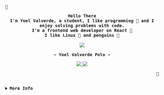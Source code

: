 <div align="center">
<p align="left">
  <samp></samp>
</p>

<p align="center">
  <samp>
    <b>
      Hello There
      <br />
      I'm Yoel Valverde, a student, I like programming  and I enjoy solving problems with code.
      <br />
      I'm a frontend web developer on React 
      <br />
      I like Linux  and penguins 
    </br>
    <br />
    <image src="https://readme-typing-svg.herokuapp.com?font=Iosevka&size=16&color=6791c9&center=true&width=410&height=45&lines=I+like+to+find+the+solution+to+a+problem.">
    <br /><br />
    <b>
      ~ Yoel Valverde Polo ~
    </b>
    <div align="center">
      <a href="https://instagram.com/yoelvp73">
        <img src="https://img.shields.io/badge/Instagram-%23E4405F.svg?logo=Instagram&logoColor=white" />
      </a>
      <a href="https://linkedin.com/in/yoelvalverdepolo">
        <img src="https://img.shields.io/badge/LinkedIn-%230077B5.svg?logo=linkedin&logoColor=white" />
      </a>
    </div>
  </samp>
</p>
<p align="right">
  <samp></samp>
</p>
</div>
<br>

<!-- More info -->
<details>
<summary>
  <samp>
    <b>More Info</b>
  </samp>
</summary>

<br />

<b>
  <h4>
    Skills
  </h4>
</b>
<div>
  <img alt="CSS3" src="https://img.shields.io/badge/css3-%231572B6.svg?style=flat&logo=css3&logoColor=white" /> <img alt="HTML5" src="https://img.shields.io/badge/html5-%23E34F26.svg?style=flat&logo=html5&logoColor=white" /> <img alt="JAVA" src="https://img.shields.io/badge/java-%23ED8B00.svg?style=flat&logo=java&logoColor=white" /> <img alt="JAVASCRIPT" src="https://img.shields.io/badge/javascript-%23323330.svg?style=flat&logo=javascript&logoColor=%23F7DF1E" /> <img alt="MARKDOWN" src="https://img.shields.io/badge/markdown-%23000000.svg?style=flat&logo=markdown&logoColor=white" /> <img alt="PHP" src="https://img.shields.io/badge/php-%23777BB4.svg?style=flat&logo=php&logoColor=white" /> <img alt="RUST" src="https://img.shields.io/badge/rust-%23000000.svg?style=flat&logo=rust&logoColor=white" /> <img alt="TYPESCRIPT" src="https://img.shields.io/badge/typescript-%23007ACC.svg?style=flat&logo=typescript&logoColor=white" /> <img alt="DIGITAL OCEAN" src="https://img.shields.io/badge/DigitalOcean-%230167ff.svg?style=flat&logo=digitalOcean&logoColor=white" /> <img alt="HEROKU" src="https://img.shields.io/badge/heroku-%23430098.svg?style=flat&logo=heroku&logoColor=white" /> <img alt="NETLIFY" src="https://img.shields.io/badge/netlify-%23000000.svg?style=flat&logo=netlify&logoColor=#00C7B7" /> <img alt="CHAKRA UI" src="https://img.shields.io/badge/chakra-%234ED1C5.svg?style=flat&logo=chakraui&logoColor=white" /> <img alt="BOOTSTRAP" src="https://img.shields.io/badge/bootstrap-%23563D7C.svg?style=flat&logo=bootstrap&logoColor=whit" /> <img alt="EXPRESS.JS" src="https://img.shields.io/badge/express.js-%23404d59.svg?style=flat&logo=express&logoColor=%2361DAFB" /> <img alt="INSOMNIA" src="https://img.shields.io/badge/Insomnia-black?style=flat&logo=insomnia&logoColor=5849BE" /> <img alt="LARAVEL" src="https://img.shields.io/badge/laravel-%23FF2D20.svg?style=flat&logo=laravel&logoColor=white" /> <img alt="NPM" src="https://img.shields.io/badge/NPM-%23000000.svg?style=flat&logo=npm&logoColor=white" /> <img alt="NEXT.JS" src="https://img.shields.io/badge/Next-black?style=flat&logo=next.js&logoColor=white)" /> <img alt="NODE.JS" src="https://img.shields.io/badge/node.js-6DA55F?style=flat&logo=node.js&logoColor=white" /> <img alt="REACT" src="https://img.shields.io/badge/react-%2320232a.svg?style=flat&logo=react&logoColor=%2361DAF" /> <img alt="SASS" src="https://img.shields.io/badge/SASS-hotpink.svg?style=flat&logo=SASS&logoColor=white" /> <img alt="STYLED COMPONENTS" src="https://img.shields.io/badge/styled--components-DB7093?style=flat&logo=styled-components&logoColor=white" /> <img alt="TAILWINDCSS" src="https://img.shields.io/badge/tailwindcss-%2338B2AC.svg?style=flat&logo=tailwind-css&logoColor=white" /> <img alt="APACHE" src="https://img.shields.io/badge/apache-%23D42029.svg?style=flat&logo=apache&logoColor=white" /> <img alt="NGINX" src="https://img.shields.io/badge/nginx-%23009639.svg?style=flat&logo=nginx&logoColor=white" /> <img alt="MARIADB" src="https://img.shields.io/badge/MariaDB-003545?style=flat&logo=mariadb&logoColor=white" /> <img alt="MYSQL" src="https://img.shields.io/badge/mysql-%2300f.svg?style=flat&logo=mysql&logoColor=white" /> <img alt="POSTGRES" src="https://img.shields.io/badge/postgres-%23316192.svg?style=flat&logo=postgresql&logoColor=white)" /> <img alt="FIGMA" src="https://img.shields.io/badge/figma-%23F24E1E.svg?style=flat&logo=figma&logoColor=white" /> <img alt="ESLINT" src="https://img.shields.io/badge/ESLint-4B3263?style=flat&logo=eslint&logoColor=white" /> <img alt="NOTION" src="https://img.shields.io/badge/Notion-%23000000.svg?style=flat&logo=notion&logoColor=white" /> <img alt="POSTMAN" src="https://img.shields.io/badge/Postman-FF6C37?style=flat&logo=postman&logoColor=whit" />
</div>

<hr />

<b>
  <h4>
    Records
  </h4>
</b>
<div align="center" style="display:flex;flex-wrap:wrap;justify-content:start;align-items:flex-start;gap:1rem;">
  <img src="https://github-readme-stats.vercel.app/api?username=yoelvp&theme=gruvbox&hide_border=false&include_all_commits=false&count_private=false" />
  <br />
  <img src="https://github-readme-streak-stats.herokuapp.com/?user=yoelvp&theme=gruvbox&hide_border=false" />
  <br />
  <img src="https://github-readme-stats.vercel.app/api/top-langs/?username=yoelvp&theme=gruvbox&hide_border=false&include_all_commits=false&count_private=false&layout=compact" />
</div>

<hr />

<b>
  <h4>
    Achievements
  </h4>
</b>
<div align="center" style="display:flex;gap:2rem;justify-content:start;">
  <!-- <img src="https://github-trophies.vercel.app/?username=yoelvp&rank=SECRET,SSS,SS,S,AAA,AA,A&row=2&column=3&margin-w=15&margin-h=15&no-frame=true&theme=nord" /> -->
  <img src="https://github-profile-trophy.vercel.app/?username=yoelvp&theme=gruvbox&no-frame=false&no-bg=false&margin-w=4" />
</div>

<hr />

<b>
  <h4>
    Phrase of the day
  </h4>
</b>
<div align="center" style="display:flex;gap:2rem;justify-content:start;">
  <img src="https://quotes-github-readme.vercel.app/api?type=horizontal&theme=gruvbox" />
</div>
</details>

